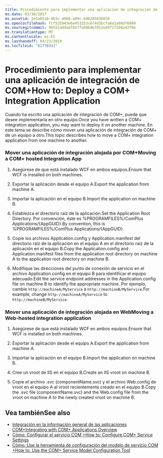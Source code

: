 ```yaml
---
title: Procedimiento para implementar una aplicación de integración de COM+
ms.date: 03/30/2017
ms.assetid: 2e5a0510-db3c-4988-a09c-696285836650
ms.openlocfilehash: fcf525943e6e453253c6f4d3bcfa8a1a08df6909
ms.sourcegitcommit: 9b552addadfb57fab0b9e7852ed4f1f1b8a42f8e
ms.translationtype: MT
ms.contentlocale: es-ES
ms.lasthandoff: 04/23/2019
ms.locfileid: "61778331"
---
```

# <a name="how-to-deploy-a-com-integration-application"></a><span data-ttu-id="9f2d2-102">Procedimiento para implementar una aplicación de integración de COM+</span><span class="sxs-lookup"><span data-stu-id="9f2d2-102">How to: Deploy a COM+ Integration Application</span></span>
<span data-ttu-id="9f2d2-103">Cuando ha escrito una aplicación de integración de COM+, puede que desee implementarla en otro equipo.</span><span class="sxs-lookup"><span data-stu-id="9f2d2-103">Once you have written a COM+ integration application, you may want to deploy it on another machine.</span></span> <span data-ttu-id="9f2d2-104">En este tema se describe cómo mover una aplicación de integración de COM+ de un equipo a otro.</span><span class="sxs-lookup"><span data-stu-id="9f2d2-104">This topic describes how to move a COM+ integration application from one machine to another.</span></span>  
  
### <a name="moving-a-com-hosted-integration-app"></a><span data-ttu-id="9f2d2-105">Mover una aplicación de integración alojada por COM+</span><span class="sxs-lookup"><span data-stu-id="9f2d2-105">Moving a COM+ hosted Integration App</span></span>  
  
1. <span data-ttu-id="9f2d2-106">Asegúrese de que está instalado WCF en ambos equipos.</span><span class="sxs-lookup"><span data-stu-id="9f2d2-106">Ensure that WCF is installed on both machines.</span></span>  
  
2. <span data-ttu-id="9f2d2-107">Exportar la aplicación desde el equipo A.</span><span class="sxs-lookup"><span data-stu-id="9f2d2-107">Export the application from machine A.</span></span>  
  
3. <span data-ttu-id="9f2d2-108">Importar la aplicación en el equipo B.</span><span class="sxs-lookup"><span data-stu-id="9f2d2-108">Import the application on machine B.</span></span>  
  
4. <span data-ttu-id="9f2d2-109">Establezca el directorio raíz de la aplicación.</span><span class="sxs-lookup"><span data-stu-id="9f2d2-109">Set the Application Root Directory.</span></span> <span data-ttu-id="9f2d2-110">Por convención, éste es %PROGRAMFILES%/ComPlus Applications/{AppGUID}.</span><span class="sxs-lookup"><span data-stu-id="9f2d2-110">By convention, this is %PROGRAMFILES%/ComPlus Applications/{AppGUID}.</span></span>  
  
5. <span data-ttu-id="9f2d2-111">Copie los archivos Application.config y Application.manifest del directorio raíz de la aplicación en el equipo A en el directorio raíz de la aplicación en el equipo B.</span><span class="sxs-lookup"><span data-stu-id="9f2d2-111">Copy the Application.config and Application.manifest files from the application root directory on machine A to the application root directory on machine B.</span></span>  
  
6. <span data-ttu-id="9f2d2-112">Modifique las direcciones del punto de conexión de servicio en el archivo Application.config en el equipo B para identificar el equipo adecuado.</span><span class="sxs-lookup"><span data-stu-id="9f2d2-112">Edit the service endpoint addresses in the Application.config file on machine B to identify the appropriate machine.</span></span> <span data-ttu-id="9f2d2-113">Por ejemplo, cambie `http://machineA/MyService` a `http://machineB/MyService`.</span><span class="sxs-lookup"><span data-stu-id="9f2d2-113">For example, change `http://machineA/MyService` to `http://machineB/MyService`.</span></span>  
  
### <a name="moving-a-web-hosted-integration-application"></a><span data-ttu-id="9f2d2-114">Mover una aplicación de integración alojada en Web</span><span class="sxs-lookup"><span data-stu-id="9f2d2-114">Moving a Web-hosted integration application</span></span>  
  
1. <span data-ttu-id="9f2d2-115">Asegúrese de que está instalado WCF en ambos equipos.</span><span class="sxs-lookup"><span data-stu-id="9f2d2-115">Ensure that WCF is installed on both machines.</span></span>  
  
2. <span data-ttu-id="9f2d2-116">Exportar la aplicación desde el equipo A.</span><span class="sxs-lookup"><span data-stu-id="9f2d2-116">Export the application from machine A.</span></span>  
  
3. <span data-ttu-id="9f2d2-117">Importar la aplicación en el equipo B.</span><span class="sxs-lookup"><span data-stu-id="9f2d2-117">Import the application on machine B.</span></span>  
  
4. <span data-ttu-id="9f2d2-118">Cree un vroot de IIS en el equipo B.</span><span class="sxs-lookup"><span data-stu-id="9f2d2-118">Create an IIS vroot on machine B.</span></span>  
  
5. <span data-ttu-id="9f2d2-119">Copie el archivo .svc (componentName.svc) y el archivo Web.config de vroot en el equipo A al vroot recientemente creado en el equipo B.</span><span class="sxs-lookup"><span data-stu-id="9f2d2-119">Copy the .svc file (componentName.svc) and the Web.config file from the vroot on machine A to the newly created vroot on machine B.</span></span>  
  
## <a name="see-also"></a><span data-ttu-id="9f2d2-120">Vea también</span><span class="sxs-lookup"><span data-stu-id="9f2d2-120">See also</span></span>

- [<span data-ttu-id="9f2d2-121">Integración en la información general de las aplicaciones COM+</span><span class="sxs-lookup"><span data-stu-id="9f2d2-121">Integrating with COM+ Applications Overview</span></span>](../../../../docs/framework/wcf/feature-details/integrating-with-com-plus-applications-overview.md)
- [<span data-ttu-id="9f2d2-122">Cómo: Configurar el servicio COM +</span><span class="sxs-lookup"><span data-stu-id="9f2d2-122">How to: Configure COM+ Service Settings</span></span>](../../../../docs/framework/wcf/feature-details/how-to-configure-com-service-settings.md)
- [<span data-ttu-id="9f2d2-123">Cómo: Use la herramienta de configuración del modelo de servicio COM +</span><span class="sxs-lookup"><span data-stu-id="9f2d2-123">How to: Use the COM+ Service Model Configuration Tool</span></span>](../../../../docs/framework/wcf/feature-details/how-to-use-the-com-service-model-configuration-tool.md)
